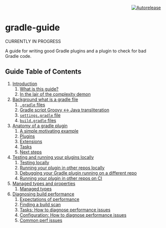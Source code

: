 <p align="right">
<a href="https://autorelease.general.dmz.palantir.tech/palantir/gradle-guide"><img src="https://img.shields.io/badge/Perform%20an-Autorelease-success.svg" alt="Autorelease"></a>
</p>

# gradle-guide

CURRENTLY IN PROGRESS

A guide for writing good Gradle plugins and a plugin to check for bad Gradle code.

## Guide Table of Contents

<!-- TableOfContentsSource:
* introduction.md
* background-what-is-a-gradle-file.md
* anatomy-of-a-gradle-plugin.md
* testing-and-running-your-plugins-locally.md
* managed-types-and-properties.md
* diagnosing-build-performance.md
-->

<!-- TableOfContents: START -->
1. [Introduction](guide/introduction.md)
    1. [What is this guide?](guide/introduction.md#what-is-this-guide?)
    2. [In the lair of the complexity demon](guide/introduction.md#in-the-lair-of-the-complexity-demon)
2. [Background what is a gradle file](guide/background-what-is-a-gradle-file.md)
    1. [`.gradle` files](guide/background-what-is-a-gradle-file.md#.gradle-files)
    2. [Gradle script Groovy <-> Java transliteration](guide/background-what-is-a-gradle-file.md#gradle-script-groovy---java-transliteration)
    3. [`settings.gradle` file](guide/background-what-is-a-gradle-file.md#settings.gradle-file)
    4. [`build.gradle` files](guide/background-what-is-a-gradle-file.md#build.gradle-files)
3. [Anatomy of a gradle plugin](guide/anatomy-of-a-gradle-plugin.md)
    1. [A simple motivating example](guide/anatomy-of-a-gradle-plugin.md#a-simple-motivating-example)
    2. [Plugins](guide/anatomy-of-a-gradle-plugin.md#plugins)
    3. [Extensions](guide/anatomy-of-a-gradle-plugin.md#extensions)
    4. [Tasks](guide/anatomy-of-a-gradle-plugin.md#tasks)
    5. [Next steps](guide/anatomy-of-a-gradle-plugin.md#next-steps)
4. [Testing and running your plugins locally](guide/testing-and-running-your-plugins-locally.md)
    1. [Testing locally](guide/testing-and-running-your-plugins-locally.md#testing-locally)
    2. [Running your plugin in other repos locally](guide/testing-and-running-your-plugins-locally.md#running-your-plugin-in-other-repos-locally)
    3. [Debugging your Gradle plugin running on a different repo](guide/testing-and-running-your-plugins-locally.md#debugging-your-gradle-plugin-running-on-a-different-repo)
    4. [Running your plugin in other repos on CI](guide/testing-and-running-your-plugins-locally.md#running-your-plugin-in-other-repos-on-ci)
5. [Managed types and properties](guide/managed-types-and-properties.md)
    1. [Managed types](guide/managed-types-and-properties.md#managed-types)
6. [Diagnosing build performance](guide/diagnosing-build-performance.md)
    1. [Expectations of performance](guide/diagnosing-build-performance.md#expectations-of-performance)
    2. [Finding a build scan](guide/diagnosing-build-performance.md#finding-a-build-scan)
    3. [Tasks: How to diagnose performance issues](guide/diagnosing-build-performance.md#tasks:-how-to-diagnose-performance-issues)
    4. [Configuration: How to diagnose performance issues](guide/diagnosing-build-performance.md#configuration:-how-to-diagnose-performance-issues)
    5. [Common perf issues](guide/diagnosing-build-performance.md#common-perf-issues)
<!-- TableOfContents: END -->


